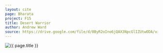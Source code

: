 ```yaml
---
layout: cite
page: Bharata
project: F15
title: Desert Warrior
author: Andrew Ward
source: https://drive.google.com/file/d/0ByR2oIno6jQAX3NpcGlIZUtwODA/view?usp=sharing
---
```

![{{ page.title }}](/projects/F15/regions/bharata/desertwarrior.jpg)
